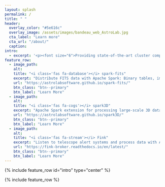 ```yaml
---
layout: splash
permalink: /
title: " "
header:
  overlay_color: "#5e616c"
  overlay_image: /assets/images/bandeau_web_AstroLab.jpg
  cta_label: "Learn more"
  cta_url: "/about/"
  caption:
intro:
  - excerpt: '<p><font size="6">Providing state-of-the-art cluster computing software to overcome modern science challenges</font></p>'
feature_row:
  - image_path:
    alt:
    title: "<i class='fas fa-database'></i> spark-fits"
    excerpt: "Distribute FITS data with Apache Spark: Binary tables, images and more! API for Scala, Java, Python and R."
    url: "https://astrolabsoftware.github.io/spark-fits/"
    btn_class: "btn--primary"
    btn_label: "Learn More"
  - image_path:
    alt:
    title: "<i class='fas fa-cogs'></i> spark3D"
    excerpt: "Apache Spark extension for processing large-scale 3D data sets: Astrophysics, High Energy Physics, Meteorology, ..."
    url: "https://astrolabsoftware.github.io/spark3D/"
    btn_class: "btn--primary"
    btn_label: "Learn More"
  - image_path:
    alt:
    title: "<i class='fas fa-stream'></i> Fink"
    excerpt: "Listen to telescope alert systems and process data with Apache Spark Structured Streaming and Apache Kafka."
    url: "https://fink-broker.readthedocs.io/en/latest/"
    btn_class: "btn--primary"
    btn_label: "Learn More"
---
```


{% include feature_row id="intro" type="center" %}

{% include feature_row %}
